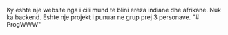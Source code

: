 Ky eshte nje website nga i cili mund te blini ereza indiane dhe afrikane. Nuk ka backend. Eshte nje projekt i punuar ne grup prej 3 personave. "# ProgWWW" 

